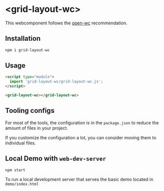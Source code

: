 # \<grid-layout-wc>

This webcomponent follows the [open-wc](https://github.com/open-wc/open-wc) recommendation.

## Installation

```bash
npm i grid-layout-wc
```

## Usage

```html
<script type="module">
  import 'grid-layout-wc/grid-layout-wc.js';
</script>

<grid-layout-wc></grid-layout-wc>
```



## Tooling configs

For most of the tools, the configuration is in the `package.json` to reduce the amount of files in your project.

If you customize the configuration a lot, you can consider moving them to individual files.

## Local Demo with `web-dev-server`

```bash
npm start
```

To run a local development server that serves the basic demo located in `demo/index.html`
